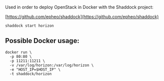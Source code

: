Used in order to deploy OpenStack in Docker with the Shaddock project:

[https://github.com/epheo/shaddock](https://github.com/epheo/shaddock)


```
shaddock start horizon
```

Possible Docker usage:
---------------------

```
docker run \
  -p 80:80 \
  -p 11211:11211 \
  -v /var/log/horizon:/var/log/horizon \
  -e "HOST_IP=$HOST_IP" \
  -t shaddock/horizon
```
